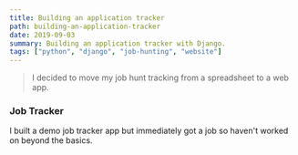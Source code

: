 ```yaml
---
title: Building an application tracker
path: building-an-application-tracker
date: 2019-09-03
summary: Building an application tracker with Django.
tags: ["python", "django", "job-hunting", "website"]
---
```


> I decided to move my job hunt tracking from a spreadsheet to a web app.

### Job Tracker

I built a demo job tracker app but immediately got a job so haven't worked on beyond the basics.
